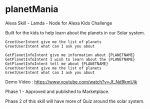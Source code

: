 # planetMania
Alexa Skill - Lamda - Node for Alexa Kids Challenge

Built for the kids to help learn about the planets in our Solar system.

    GreetUserIntent give me the list of planets
    GreetUserIntent what can I ask you about

    GetPlanetInfoIntent give me information about {PLANETNAME}
    GetPlanetInfoIntent I wish to learn about the {PLANETNAME}
    GetPlanetInfoIntent tell me about {PLANETNAME}
    GreetUserIntent give me the list of planets
    GreetUserIntent what can I ask you about
    
Demo Video : https://www.youtube.com/watch?v=Jf_Nd9kmUjk

Phase 1 - Approved and published to Marketplace.

Phase 2 of this skill will have more of Quiz around the solar system.
